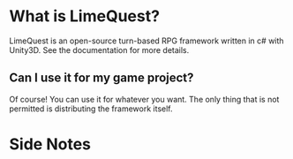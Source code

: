
# What is LimeQuest?
LimeQuest is an open-source turn-based RPG framework written in c# with Unity3D. See the documentation for more details.

## Can I use it for my game project?
Of course! You can use it for whatever you want. The only thing that is not permitted is distributing the framework itself.

# Side Notes
  [^1]:  Any help in the source code is highly appreciated.
  [^2]:  Half of the game art is done by me and the rest is from Open Game Art. If you own anything from this project, please let me know by directly contacting me.
